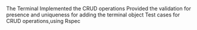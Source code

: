 The Terminal
Implemented the CRUD operations 
Provided the validation for presence and uniqueness for adding the terminal object
Test cases for CRUD operations,using Rspec 
